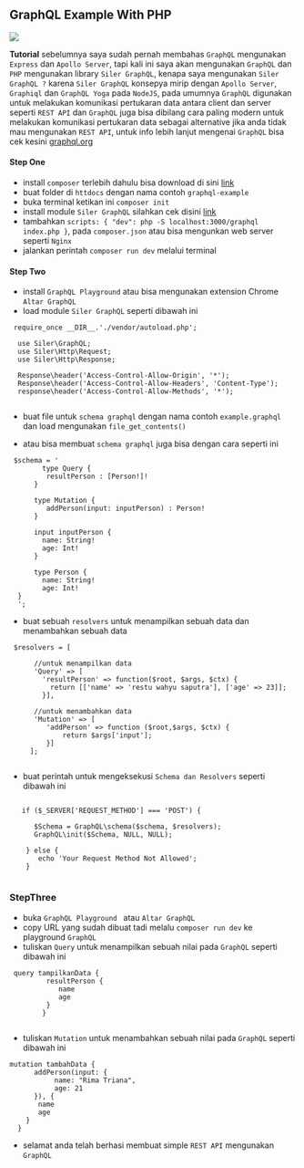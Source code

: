 ## GraphQL Example With PHP

![](https://i.imgur.com/lNZUTQS.png)

**Tutorial** sebelumnya saya sudah pernah membahas `GraphQL` mengunakan `Express` dan `Apollo Server`, tapi kali ini saya akan mengunakan `GraphQL` dan `PHP` mengunakan library `Siler GraphQL`, kenapa saya mengunakan `Siler GraphQL ?` karena `Siler GraphQL` konsepya mirip dengan `Apollo Server`, `Graphiql` dan `GraphQL Yoga` pada `NodeJS`, pada umumnya `GraphQL` digunakan untuk melakukan komunikasi pertukaran data antara client dan server seperti `REST API` dan `GraphQL` juga bisa dibilang cara paling modern untuk melakukan komunikasi pertukaran  data sebagai alternative jika anda tidak mau mengunakan `REST API`, untuk info lebih lanjut mengenai `GraphQL` bisa cek kesini [graphql.org](https://graphql.org/)

#### Step One

- install `composer` terlebih dahulu bisa download di sini [link](https://getcomposer.org/)
- buat folder di `httdocs` dengan nama contoh `graphql-example` 
- buka terminal ketikan ini `composer init`
- install module `Siler GraphQL` silahkan cek disini [link](https://packagist.org/packages/leocavalcante/siler)
- tambahkan `scripts: { "dev": php -S localhost:3000/graphql index.php }`, pada `composer.json` atau bisa mengunkan web server seperti `Nginx`
- jalankan perintah `composer run dev` melalui terminal

#### Step Two

-  install `GraphQL Playground` atau bisa mengunakan extension Chrome `Altar GraphQL`
- load module `Siler GraphQL` seperti dibawah ini

<pre><code> require_once __DIR__.'./vendor/autoload.php';

  use Siler\GraphQL;
  use Siler\Http\Request;
  use Siler\Http\Response;

  Response\header('Access-Control-Allow-Origin', '*');
  Response\header('Access-Control-Allow-Headers', 'Content-Type');
  response\header('Access-Control-Allow-Methods', '*');

</code></pre>

- buat file untuk `schema graphql` dengan nama contoh `example.graphql` dan load mengunakan `file_get_contents() `

- atau bisa membuat `schema graphql`  juga bisa dengan cara seperti ini

<pre><code> $schema = '
		type Query {
		 resultPerson : [Person!]!
	  }

	  type Mutation {
		 addPerson(input: inputPerson) : Person!
	  }

	  input inputPerson {
		name: String!
		age: Int!
	  }

	  type Person {
		name: String!
		age: Int!
  }
  ';</code></pre>
  
  - buat sebuah `resolvers` untuk menampilkan sebuah data dan menambahkan sebuah data
  
  <pre><code> $resolvers = [
  
	  //untuk menampilkan data
	  'Query' => [
		'resultPerson' => function($root, $args, $ctx) {
		  return [['name' => 'restu wahyu saputra'], ['age' => 23]];
		}],
  
	  //untuk menambahkan data
	  'Mutation' => [
		 'addPerson' => function ($root,$args, $ctx) {
			 return $args['input'];
		 }]
	 ];
  </code></pre>
  
  - buat perintah untuk mengeksekusi `Schema dan Resolvers` seperti dibawah ini
  
   <pre><code>
   if ($_SERVER['REQUEST_METHOD'] === 'POST') {
   
	  $Schema = GraphQL\schema($schema, $resolvers);
	  GraphQL\init($Schema, NULL, NULL);
	  
	} else {
	   echo 'Your Request Method Not Allowed';
	}
   </code></pre>
   
   ### StepThree
   
   - buka `GraphQL Playground ` atau `Altar GraphQL`
   - copy URL yang sudah dibuat tadi melalu `composer run dev` ke playground `GraphQL`
   - tuliskan `Query` untuk menampilkan sebuah nilai pada `GraphQL` seperti dibawah ini
   
   <pre><code> query tampilkanData {
		 resultPerson {
		    name
			age
		 }
		}
   </code></pre>

-  tuliskan `Mutation` untuk menambahkan sebuah nilai pada `GraphQL` seperti dibawah ini

<pre><code>mutation tambahData {
      addPerson(input: {
           name: "Rima Triana",
           age: 21
      }), {
       name
       age
    }
  }
</code></pre>
- selamat anda telah berhasi membuat simple `REST API` mengunakan `GraphQL` 